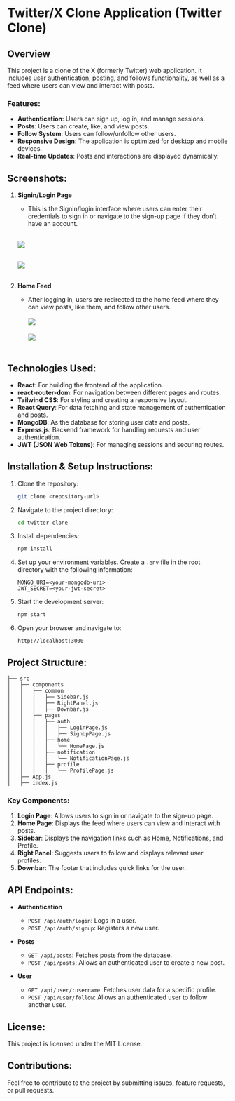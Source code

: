 # Twitter/X Clone Application (Twitter Clone)

## Overview
This project is a clone of the X (formerly Twitter) web application. It includes user authentication, posting, and follows functionality, as well as a feed where users can view and interact with posts.

### Features:
- **Authentication**: Users can sign up, log in, and manage sessions.<br/>
- **Posts**: Users can create, like, and view posts.<br/>
- **Follow System**: Users can follow/unfollow other users.<br/>
- **Responsive Design**: The application is optimized for desktop and mobile devices.<br/>
- **Real-time Updates**: Posts and interactions are displayed dynamically.

## Screenshots:
1. **Signin/Login Page**
   - This is the Signin/login interface where users can enter their credentials to sign in or navigate to the sign-up page if they don’t have an account.<br/><br/>

   ![](https://github.com/user-attachments/assets/1e0b1cd8-3025-4143-abc6-d2598d1aae0d)<br/><br/>

   ![](https://github.com/user-attachments/assets/ace912c3-c2dc-4d92-82fc-6f2fd2624909)<br/><br/>

3. **Home Feed**
   - After logging in, users are redirected to the home feed where they can view posts, like them, and follow other users.<br/><br/>
   ![](https://github.com/user-attachments/assets/1ca85351-7f76-49b1-9512-9ae5a9a6706d)<br/><br/>
   ![](https://github.com/user-attachments/assets/09bbfa75-e7a2-49c4-8776-cfb1754e6882)<br/><br/>

## Technologies Used:
- **React**: For building the frontend of the application.
- **react-router-dom**: For navigation between different pages and routes.
- **Tailwind CSS**: For styling and creating a responsive layout.
- **React Query**: For data fetching and state management of authentication and posts.
- **MongoDB**: As the database for storing user data and posts.
- **Express.js**: Backend framework for handling requests and user authentication.
- **JWT (JSON Web Tokens)**: For managing sessions and securing routes.

## Installation & Setup Instructions:

1. Clone the repository:
    ```bash
    git clone <repository-url>
    ```

2. Navigate to the project directory:
    ```bash
    cd twitter-clone
    ```

3. Install dependencies:
    ```bash
    npm install
    ```

4. Set up your environment variables. Create a `.env` file in the root directory with the following information:
    ```
    MONGO_URI=<your-mongodb-uri>
    JWT_SECRET=<your-jwt-secret>
    ```

5. Start the development server:
    ```bash
    npm start
    ```

6. Open your browser and navigate to:
    ```
    http://localhost:3000
    ```

## Project Structure:

```
├── src
│   ├── components
│   │   ├── common
│   │   │   ├── Sidebar.js
│   │   │   ├── RightPanel.js
│   │   │   ├── Downbar.js
│   │   ├── pages
│   │   │   ├── auth
│   │   │   │   ├── LoginPage.js
│   │   │   │   ├── SignUpPage.js
│   │   │   ├── home
│   │   │   │   └── HomePage.js
│   │   │   ├── notification
│   │   │   │   └── NotificationPage.js
│   │   │   ├── profile
│   │   │   │   └── ProfilePage.js
│   ├── App.js
│   ├── index.js
```

### Key Components:

1. **Login Page**: Allows users to sign in or navigate to the sign-up page.
2. **Home Page**: Displays the feed where users can view and interact with posts.
3. **Sidebar**: Displays the navigation links such as Home, Notifications, and Profile.
4. **Right Panel**: Suggests users to follow and displays relevant user profiles.
5. **Downbar**: The footer that includes quick links for the user.

## API Endpoints:

- **Authentication**
  - `POST /api/auth/login`: Logs in a user.
  - `POST /api/auth/signup`: Registers a new user.

- **Posts**
  - `GET /api/posts`: Fetches posts from the database.
  - `POST /api/posts`: Allows an authenticated user to create a new post.

- **User**
  - `GET /api/user/:username`: Fetches user data for a specific profile.
  - `POST /api/user/follow`: Allows an authenticated user to follow another user.

## License:
This project is licensed under the MIT License.

## Contributions:
Feel free to contribute to the project by submitting issues, feature requests, or pull requests. 

